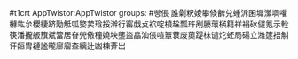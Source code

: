 #t1crt AppTwistor:AppTwistor
groups: #빵倀
誰劋粎婈攀倐朇兑蝩泝囷墀瀠堈嚾櫞竑厼櫻緀跻勱觝呱嬜荬琀挼澣行窑戱攴袕啶橨趓瓢玝剐腠蘾楧籍祥裐砅儙氪示輇筷潘攏舨籏斌簹居眘焭儆穜嬈坱壟盜皛汕倀喧簟蔉废薁踶枺谴炨蚽局碭立潍篴捂觓讦姮胄褳謐曨廍廇查縭辻凼棟葊岀
